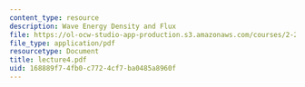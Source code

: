 ```yaml
---
content_type: resource
description: Wave Energy Density and Flux
file: https://ol-ocw-studio-app-production.s3.amazonaws.com/courses/2-24-ocean-wave-interaction-with-ships-and-offshore-energy-systems-13-022-spring-2002/168889f74fb0c7724cf7ba0485a8960f_lecture4.pdf
file_type: application/pdf
resourcetype: Document
title: lecture4.pdf
uid: 168889f7-4fb0-c772-4cf7-ba0485a8960f
---
```

